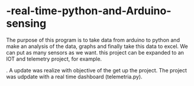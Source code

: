 # -real-time-python-and-Arduino-sensing
The purpose of this program is to take data from arduino to python and make an analysis of the data, graphs and finally take this
data to excel. We can put as many sensors as we want. this project can be expanded to an IOT and telemetry project, for example.

. A update was realize with objective of the get up the project. The project was udpdate with a real time dashboard (telemetria.py). 

#

